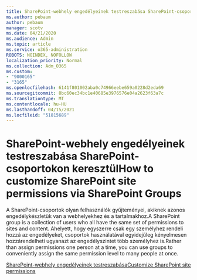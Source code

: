```yaml
---
title: SharePoint-webhely engedélyeinek testreszabása SharePoint-csoportokon keresztül
ms.author: pebaum
author: pebaum
manager: scotv
ms.date: 04/21/2020
ms.audience: Admin
ms.topic: article
ms.service: o365-administration
ROBOTS: NOINDEX, NOFOLLOW
localization_priority: Normal
ms.collection: Adm_O365
ms.custom:
- "9000165"
- "3165"
ms.openlocfilehash: 6141f801002aba0c74966eebe659a0228d2eda69
ms.sourcegitcommit: 8bc60ec34bc1e40685e3976576e04a2623f63a7c
ms.translationtype: MT
ms.contentlocale: hu-HU
ms.lasthandoff: 04/15/2021
ms.locfileid: "51815689"
---
```

# <a name="how-to-customize-sharepoint-site-permissions-via-sharepoint-groups"></a><span data-ttu-id="cd265-102">SharePoint-webhely engedélyeinek testreszabása SharePoint-csoportokon keresztül</span><span class="sxs-lookup"><span data-stu-id="cd265-102">How to customize SharePoint site permissions via SharePoint Groups</span></span> 

<span data-ttu-id="cd265-103">A SharePoint-csoportok olyan felhasználók gyűjteményei, akiknek azonos engedélykészletük van a webhelyekhez és a tartalmakhoz.</span><span class="sxs-lookup"><span data-stu-id="cd265-103">A SharePoint group is a collection of users who all have the same set of permissions to sites and content.</span></span> <span data-ttu-id="cd265-104">Ahelyett, hogy egyszerre csak egy személyhez rendeli hozzá az engedélyeket, csoportok használatával egyidejűleg kényelmesen hozzárendelheti ugyanazt az engedélyszintet több személyhez is.</span><span class="sxs-lookup"><span data-stu-id="cd265-104">Rather than assign permissions one person at a time, you can use groups to conveniently assign the same permission level to many people at once.</span></span>

[<span data-ttu-id="cd265-105">SharePoint-webhely engedélyeinek testreszabása</span><span class="sxs-lookup"><span data-stu-id="cd265-105">Customize SharePoint site permissions</span></span>](https://docs.microsoft.com/sharepoint/customize-sharepoint-site-permissions)